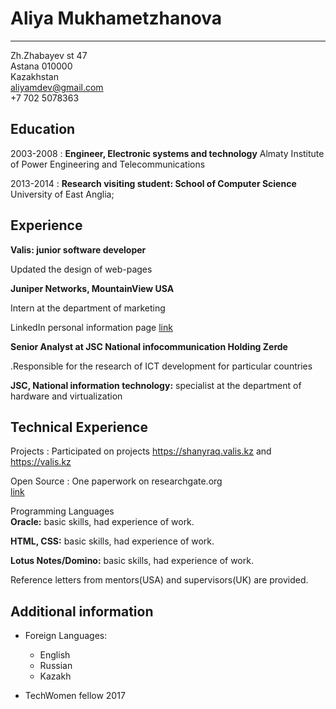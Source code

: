 Aliya Mukhametzhanova
============

-------------------     ----------------------------
Zh.Zhabayev st 47   
Astana 010000  
Kazakhstan  
aliyamdev@gmail.com  
+7 702 5078363  

Education
---------

2003-2008
:   **Engineer, Electronic systems and technology** Almaty Institute of Power Engineering and Telecommunications

2013-2014
:   **Research visiting student: School of Computer Science** University of East Anglia;

Experience
----------

**Valis: junior software developer**

Updated the design of web-pages

**Juniper Networks, MountainView USA**

Intern at the department of marketing

LinkedIn personal information page [link](https://www.linkedin.com/in/aliya-m-08b557173/)

**Senior Analyst at JSC National infocommunication Holding Zerde**

.Responsible for the research of ICT development for particular countries

**JSC, National information technology:** specialist at the department of hardware and virtualization

Technical Experience
--------------------

Projects
:   Participated on projects https://shanyraq.valis.kz and https://valis.kz

Open Source
:   One paperwork on researchgate.org  
[link](https://www.researchgate.net/publication/263443136_Ahead_in_the_G-clouds_Policies_Deployment_and_Issues)

Programming Languages  
**Oracle:** basic skills, had experience of work.

**HTML, CSS:** basic skills, had experience of work.

**Lotus Notes/Domino:** basic skills, had experience of work.

Reference letters from mentors(USA) and supervisors(UK) are provided.

Additional information
----------------------------------------

* Foreign Languages:

     * English  
     * Russian  
     * Kazakh  

* TechWomen fellow 2017  
